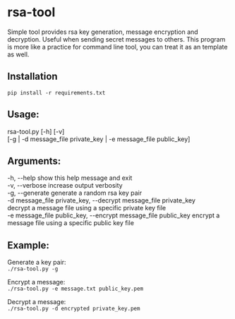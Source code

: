 # rsa-tool
Simple tool provides rsa key generation, message encryption and decryption. Useful when sending  secret messages to others. This program is more like a practice for command line tool, you can treat it as an template as well.

## Installation
`pip install -r requirements.txt`


## Usage:  
rsa-tool.py [-h] [-v]  
                   [-g | -d message_file private_key | -e message_file public_key]  

## Arguments:  

  -h, --help            show this help message and exit  
  -v, --verbose         increase output verbosity  
  -g, --generate        generate a random rsa key pair  
  -d message_file private_key, --decrypt message_file private_key  
                        decrypt a message file using a specific private key file  
  -e message_file public_key, --encrypt message_file public_key
                        encrypt a message file using a specific public key file
## Example:
Generate a key pair:  
`./rsa-tool.py -g`

Encrypt a message:  
`./rsa-tool.py -e message.txt public_key.pem`

Decrypt a message:  
`./rsa-tool.py -d encrypted private_key.pem`
